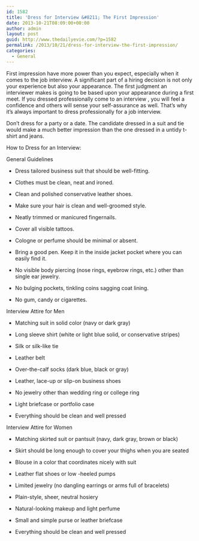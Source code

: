 ```yaml
---
id: 1582
title: 'Dress for Interview &#8211; The First Impression'
date: 2013-10-21T08:09:00+00:00
author: admin
layout: post
guid: http://www.thedailyevie.com/?p=1582
permalink: /2013/10/21/dress-for-interview-the-first-impression/
categories:
  - General
---
```

First impression have more power than you expect, especially when it comes to the job interview. A significant part of a hiring decision is not only your experience but also your appearance. The first judgment an interviewer makes is going to be based upon your appearance during a first meet. If you dressed professionally come to an interview , you will feel a confidence and others will sense your self-assurance as well. That&#8217;s why it&#8217;s always important to dress professionally for a job interview.

Don&#8217;t dress for a party or a date. The candidate dressed in a suit and tie would make a much better impression than the one dressed in a untidy t-shirt and jeans.

How to Dress for an Interview:

General Guidelines

* Dress tailored business suit that should be well-fitting.
      
* Clothes must be clean, neat and ironed.
      
* Clean and polished conservative leather shoes.
      
* Make sure your hair is clean and well-groomed style.
      
* Neatly trimmed or manicured fingernails.
      
* Cover all visible tattoos.
      
* Cologne or perfume should be minimal or absent.
      
* Bring a good pen. Keep it in the inside jacket pocket where you can easily find it.
      
* No visible body piercing (nose rings, eyebrow rings, etc.) other than single ear jewelry.
      
* No bulging pockets, tinkling coins sagging coat lining.
      
* No gum, candy or cigarettes.

Interview Attire for Men

* Matching suit in solid color (navy or dark gray)
      
* Long sleeve shirt (white or light blue solid, or conservative stripes)
      
* Silk or silk-like tie
      
* Leather belt
      
* Over-the-calf socks (dark blue, black or gray)
      
* Leather, lace-up or slip-on business shoes
      
* No jewelry other than wedding ring or college ring
      
* Light briefcase or portfolio case
      
* Everything should be clean and well pressed

Interview Attire for Women

* Matching skirted suit or pantsuit (navy, dark gray, brown or black)
      
* Skirt should be long enough to cover your thighs when you are seated
      
* Blouse in a color that coordinates nicely with suit
      
* Leather flat shoes or low -heeled pumps
      
* Limited jewelry (no dangling earrings or arms full of bracelets)
      
* Plain-style, sheer, neutral hosiery
      
* Natural-looking makeup and light perfume
      
* Small and simple purse or leather briefcase
      
* Everything should be clean and well pressed